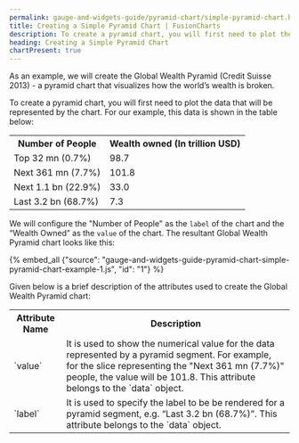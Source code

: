 ```yaml
---
permalink: gauge-and-widgets-guide/pyramid-chart/simple-pyramid-chart.html
title: Creating a Simple Pyramid Chart | FusionCharts
description: To create a pyramid chart, you will first need to plot the data that will be represented by the chart.
heading: Creating a Simple Pyramid Chart
chartPresent: true
---
```


As an example, we will create the Global Wealth Pyramid (Credit Suisse 2013) - a pyramid chart that visualizes how the world’s wealth is broken.

To create a pyramid chart, you will first need to plot the data that will be represented by the chart. For our example, this data is shown in the table below:

<table>
  <tr>
    <th>Number of People</th>
    <th>Wealth owned (In trillion USD)</th>
  </tr>
  <tr>
    <td>Top 32 mn (0.7%)</td>
    <td>98.7</td>
  </tr>
  <tr>
    <td>Next 361 mn (7.7%)</td>
    <td>101.8</td>
  </tr>
  <tr>
    <td>Next 1.1 bn (22.9%)</td>
    <td>33.0</td>
  </tr>
  <tr>
    <td>Last 3.2 bn (68.7%)</td>
    <td>7.3</td>
  </tr>
</table>


We will configure the "Number of People" as the `label` of the chart and the “Wealth Owned” as the `value` of the chart. The resultant Global Wealth Pyramid chart looks like this:

{% embed_all {"source": "gauge-and-widgets-guide-pyramid-chart-simple-pyramid-chart-example-1.js", "id": "1"} %}

Given below is a brief description of the attributes used to create the Global Wealth Pyramid chart:

<table>
  <tr>
    <th>Attribute Name</th>
    <th>Description</th>
  </tr>
  <tr>
    <td>`value`</td>
    <td>It is used to show the numerical value for the data represented by a pyramid segment. For example, for the slice representing the "Next 361 mn (7.7%)" people, the value will be 101.8. This attribute belongs to the `data` object.</td>
  </tr>
  <tr>
    <td>`label`</td>
    <td>It is used to specify the label to be be rendered for a pyramid segment, e.g. “Last 3.2 bn (68.7%)”. This attribute belongs to the `data` object.</td>
  </tr>
</table>
